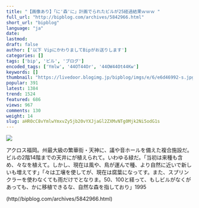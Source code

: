 ```yaml
---
title: "【画像あり】「に'森'に」計画でられたビルが25経過結果ｗｗｗ "
full_url: "http://bipblog.com/archives/5842966.html"
short_url: "bipblog"
language: "ja"
date: 
lastmod: 
draft: false
author: ['以下 VipにかわりましてBipがお送りします']
categories: []
tags: ['bip', 'ビル', 'ブログ']
encoded_tags: ['Ymlw', '44OT44Or', '44OW44Ot44Kw']
keywords: []
thumbnail: "https://livedoor.blogimg.jp/bipblog/imgs/e/6/e6d46992-s.jpg"
popular: 391
latest: 1384
trend: 1524
featured: 686
views: 967
comments: 130
weight: 14
slug: aHR0cC8vYmlwYmxvZy5jb20vYXJjaGl2ZXMvNTg0Mjk2Ni5odG1s
---
```


![](https://livedoor.blogimg.jp/bipblog/imgs/e/6/e6d46992-s.jpg)

 アクロス福岡。州最大級の繁華街・天神に、議や音ホールを備えた複合施設だ。ビルの2階14階までの天井にが植えられて。いわゆる緑だ。「当初は来種も含め、々なを植えて。しかし、現在は風や、鳥が運んで種、より自然に近いで新しいも増えてす」「々は工壌を使してが、現在は腐葉になってす。また、スプリンクラーを使わなくても雨だけでとなりま。50、100と経って、もしビルがなくがあっても、かに移植できるな、自然な森を指しており」1995

(http//bipblog.com/archives/5842966.html)
